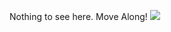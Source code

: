 Nothing to see here. Move Along!
![](https://external-content.duckduckgo.com/iu/?u=https%3A%2F%2Fi.pinimg.com%2Foriginals%2F53%2Fd2%2Fac%2F53d2acad97d3e05ab1ba172124bf727a.jpg&f=1&nofb=1)
